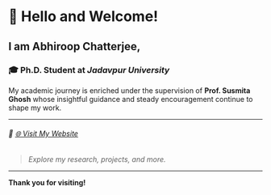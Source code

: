 
# 👋 Hello and Welcome!

## I am **Abhiroop Chatterjee**,  
### 🎓 Ph.D. Student at *Jadavpur University*

My academic journey is enriched under the supervision of **Prof. Susmita Ghosh** whose insightful guidance and steady encouragement continue to shape my work.

---

###### 🔗 [🌐 Visit My Website](https://abhiroopchatterjee123.github.io)

> *Explore my research, projects, and more.*

---

**Thank you for visiting!**

<!--
**abhiroopchatterjee123/abhiroopchatterjee123** is a ✨ _special_ ✨ repository because its `README.md` (this file) appears on your GitHub profile.

Here are some ideas to get you started:

- 🔭 I’m currently working on ...
- 🌱 I’m currently learning ...
- 👯 I’m looking to collaborate on ...
- 🤔 I’m looking for help with ...
- 💬 Ask me about ...
- 📫 How to reach me: ...
- 😄 Pronouns: ...
- ⚡ Fun fact: ...
-->
